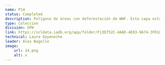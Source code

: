 ```yaml
---
name: P14
status: Completed
description: Polígono de áreas con deforestación de WWF. Esta capa está en formato raw o a nivel subnacional se identifican si a nivel administrativo es un área con o sin deforestación. 
type: Coleccion
division: SPH
link: https://scldata.iadb.org/app/folder/F13D752C-4AAD-4E03-9A74-3FD18C12837B
technical: Laura Goyeneche
leader: Alex Bagolle
image: 
    url: 14.png
    alt: x
---
```

    